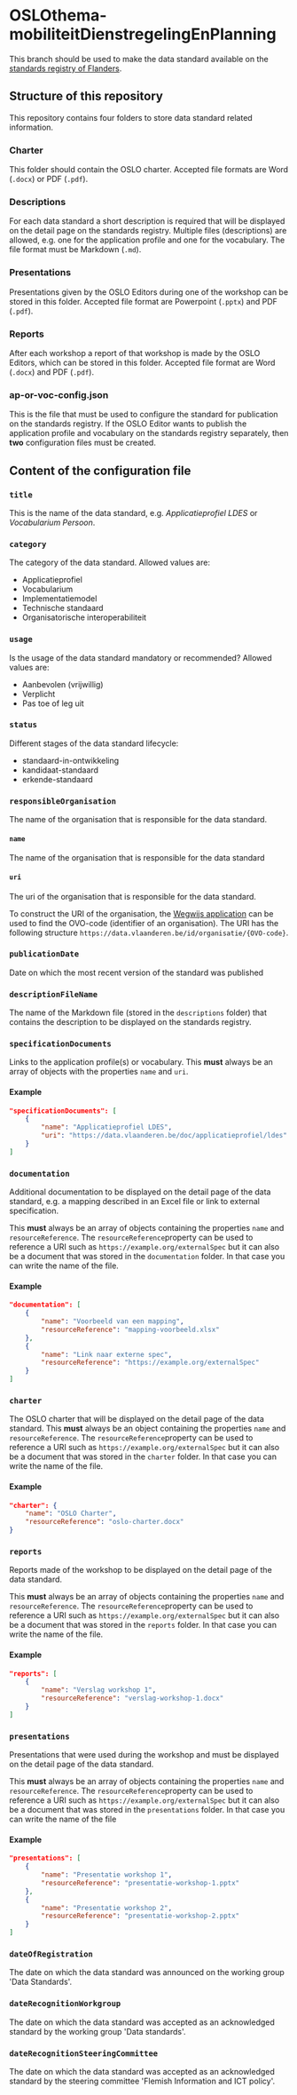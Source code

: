 # OSLOthema-mobiliteitDienstregelingEnPlanning

This branch should be used to make the data standard available on the [standards registry of Flanders](https://data.vlaanderen.be/standaarden/).

## Structure of this repository

This repository contains four folders to store data standard related information.

### Charter

This folder should contain the OSLO charter. Accepted file formats are Word (`.docx`) or PDF (`.pdf`).

### Descriptions

For each data standard a short description is required that will be displayed on the detail page on the standards registry. Multiple files (descriptions) are allowed, e.g. one for the application profile and one for the vocabulary. The file format must be Markdown (`.md`).

### Presentations

Presentations given by the OSLO Editors during one of the workshop can be stored in this folder. Accepted file format are Powerpoint (`.pptx`) and PDF (`.pdf`).

### Reports

After each workshop a report of that workshop is made by the OSLO Editors, which can be stored in this folder. Accepted file format are Word (`.docx`) and PDF (`.pdf`).

### ap-or-voc-config.json

This is the file that must be used to configure the standard for publication on the standards registry. If the OSLO Editor wants to publish the application profile and vocabulary on the standards registry separately, then **two** configuration files must be created.

## Content of the configuration file

### `title`

This is the name of the data standard, e.g. *Applicatieprofiel LDES* or *Vocabularium Persoon*.

### `category`

The category of the data standard. Allowed values are:
- Applicatieprofiel
- Vocabularium
- Implementatiemodel
- Technische standaard
- Organisatorische interoperabiliteit

### `usage`

Is the usage of the data standard mandatory or recommended? Allowed values are:
- Aanbevolen (vrijwillig)
- Verplicht
- Pas toe of leg uit

### `status`

Different stages of the data standard lifecycle:
- standaard-in-ontwikkeling
- kandidaat-standaard
- erkende-standaard

### `responsibleOrganisation`

The name of the organisation that is responsible for the data standard.

#### `name`

The name of the organisation that is responsible for the data standard

#### `uri`

The uri of the organisation that is responsible for the data standard.

To construct the URI of the organisation, the [Wegwijs application](https://wegwijs.vlaanderen.be/#/organisations) can be used to find the OVO-code (identifier of an organisation). The URI has the following structure `https://data.vlaanderen.be/id/organisatie/{OVO-code}`.

### `publicationDate`

Date on which the most recent version of the standard was published

### `descriptionFileName`

The name of the Markdown file (stored in the `descriptions` folder) that contains the description to be displayed on the standards registry.

### `specificationDocuments`

Links to the application profile(s) or vocabulary. This **must** always be an array of objects with the properties `name` and `uri`.

#### Example
```json
"specificationDocuments": [
    {
        "name": "Applicatieprofiel LDES",
        "uri": "https://data.vlaanderen.be/doc/applicatieprofiel/ldes"
    }
]
```

### `documentation`

Additional documentation to be displayed on the detail page of the data standard, e.g. a mapping described in an Excel file or link to external specification.

This **must** always be an array of objects containing the properties `name` and `resourceReference`. The `resourceReference`property can be used to reference a URI such as `https://example.org/externalSpec` but it can also be a document that was stored in the `documentation` folder. In that case you can write the name of the file.

#### Example
```json
"documentation": [
    {
        "name": "Voorbeeld van een mapping",
        "resourceReference": "mapping-voorbeeld.xlsx"
    },
    {
        "name": "Link naar externe spec",
        "resourceReference": "https://example.org/externalSpec"
    }
]
```

### `charter`

The OSLO charter that will be displayed on the detail page of the data standard. This **must** always be an object containing the properties `name` and `resourceReference`. The `resourceReference`property can be used to reference a URI such as `https://example.org/externalSpec` but it can also be a document that was stored in the `charter` folder. In that case you can write the name of the file.

#### Example
```json
"charter": {
    "name": "OSLO Charter",
    "resourceReference": "oslo-charter.docx"
}
```

### `reports`

Reports made of the workshop to be displayed on the detail page of the data standard.

This **must** always be an array of objects containing the properties `name` and `resourceReference`. The `resourceReference`property can be used to reference a URI such as `https://example.org/externalSpec` but it can also be a document that was stored in the `reports` folder. In that case you can write the name of the file.

#### Example
```json
"reports": [
    {
        "name": "Verslag workshop 1",
        "resourceReference": "verslag-workshop-1.docx"
    }
]
```

### `presentations`

Presentations that were used during the workshop and must be displayed on the detail page of the data standard.

This **must** always be an array of objects containing the properties `name` and `resourceReference`. The `resourceReference`property can be used to reference a URI such as `https://example.org/externalSpec` but it can also be a document that was stored in the `presentations` folder. In that case you can write the name of the file

#### Example
```json
"presentations": [
    {
        "name": "Presentatie workshop 1",
        "resourceReference": "presentatie-workshop-1.pptx"
    },
    {
        "name": "Presentatie workshop 2",
        "resourceReference": "presentatie-workshop-2.pptx"
    }
]
```

### `dateOfRegistration`

The date on which the data standard was announced on the working group 'Data Standards'.

### `dateRecognitionWorkgroup`

The date on which the data standard was accepted as an acknowledged standard by the working group 'Data standards'.

### `dateRecognitionSteeringCommittee`

The date on which the data standard was accepted as an acknowledged standard by the steering committee 'Flemish Information and ICT policy'.

